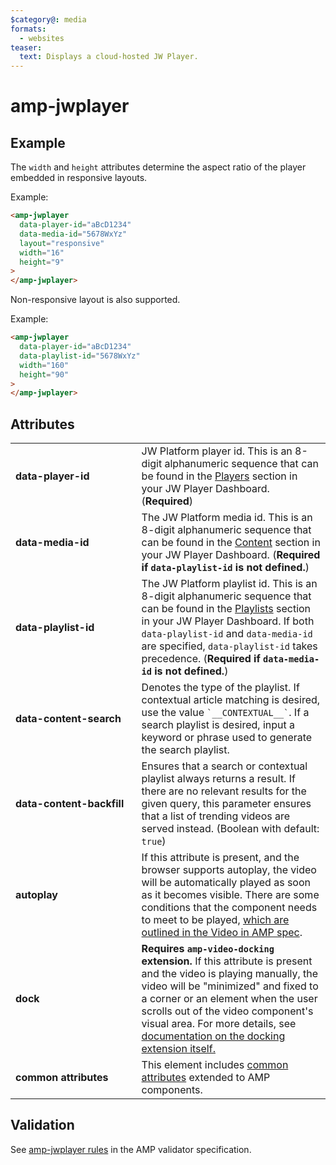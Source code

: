 ```yaml
---
$category@: media
formats:
  - websites
teaser:
  text: Displays a cloud-hosted JW Player.
---
```


<!---
Copyright 2016 The AMP HTML Authors. All Rights Reserved.

Licensed under the Apache License, Version 2.0 (the "License");
you may not use this file except in compliance with the License.
You may obtain a copy of the License at

      http://www.apache.org/licenses/LICENSE-2.0

Unless required by applicable law or agreed to in writing, software
distributed under the License is distributed on an "AS-IS" BASIS,
WITHOUT WARRANTIES OR CONDITIONS OF ANY KIND, either express or implied.
See the License for the specific language governing permissions and
limitations under the License.
-->

# amp-jwplayer

## Example

The `width` and `height` attributes determine the aspect ratio of the player embedded in responsive layouts.

Example:

```html
<amp-jwplayer
  data-player-id="aBcD1234"
  data-media-id="5678WxYz"
  layout="responsive"
  width="16"
  height="9"
>
</amp-jwplayer>
```

Non-responsive layout is also supported.

Example:

```html
<amp-jwplayer
  data-player-id="aBcD1234"
  data-playlist-id="5678WxYz"
  width="160"
  height="90"
>
</amp-jwplayer>
```

## Attributes

<table>
  <tr>
    <td width="40%"><strong>data-player-id</strong></td>
    <td>JW Platform player id. This is an 8-digit alphanumeric sequence that can be found in the <a href="https://dashboard.jwplayer.com/#/players">Players</a> section in your JW Player Dashboard. (<strong>Required</strong>)</td>
  </tr>
  <tr>
    <td width="40%"><strong>data-media-id</strong></td>
    <td>The JW Platform media id. This is an 8-digit alphanumeric sequence that can be found in the <a href="https://dashboard.jwplayer.com/#/content">Content</a> section in your JW Player Dashboard. (<strong>Required if <code>data-playlist-id</code> is not defined.</strong>)</td>
  </tr>
  <tr>
    <td width="40%"><strong>data-playlist-id</strong></td>
    <td>The JW Platform playlist id. This is an 8-digit alphanumeric sequence that can be found in the <a href="https://dashboard.jwplayer.com/#/content/playlists">Playlists</a> section in your JW Player Dashboard. If both <code>data-playlist-id</code> and <code>data-media-id</code> are specified, <code>data-playlist-id</code> takes precedence. (<strong>Required if <code>data-media-id</code> is not defined.</strong>)</td>
  </tr>
  <tr>
    <td width="40%"><strong>data-content-search</strong></td>
    <td>Denotes the type of the playlist. If contextual article matching is desired, use the value <code>`__CONTEXTUAL__`</code>. If a search playlist is desired, input a keyword or phrase used to generate the search playlist.</td>
  </tr>
  <tr>
    <td width="40%"><strong>data-content-backfill</strong></td>
    <td>Ensures that a search or contextual playlist always returns a result. If there are no relevant results for the given query, this parameter ensures that a list of trending videos are served instead. (Boolean with default: <code>true</code>)</td>
  </tr>
  <tr>
    <td width="40%"><strong>autoplay</strong></td>
    <td>If this attribute is present, and the browser supports autoplay, the video will be automatically played as soon as it becomes visible. There are some conditions that the component needs to meet to be played, <a href="https://github.com/ampproject/amphtml/blob/master/spec/amp-video-interface.md#autoplay">which are outlined in the Video in AMP spec</a>.</td>
  </tr>
  <tr>
    <td width="40%"><strong>dock</strong></td>
    <td><strong>Requires <code>amp-video-docking</code> extension.</strong> If this attribute is present and the video is playing manually, the video will be "minimized" and fixed to a corner or an element when the user scrolls out of the video component's visual area.
    For more details, see <a href="https://amp.dev/documentation/components/amp-video-docking">documentation on the docking extension itself.</a></td>
  </tr>
  <tr>
    <td width="40%"><strong>common attributes</strong></td>
    <td>This element includes <a href="https://amp.dev/documentation/guides-and-tutorials/learn/common_attributes">common attributes</a> extended to AMP components.</td>
  </tr>
</table>

## Validation

See [amp-jwplayer rules](https://github.com/ampproject/amphtml/blob/master/extensions/amp-jwplayer/validator-amp-jwplayer.protoascii) in the AMP validator specification.
